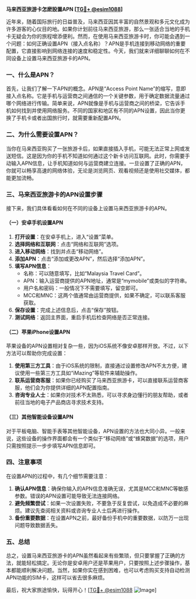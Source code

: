 **马来西亚旅游卡怎麽設置APN [[TG💪+ @esim1088](https://t.me/s/esim1088)]**

近年来，随着国际旅行的日益普及，马来西亚因其丰富的自然景观和多元文化成为许多游客的心仪目的地。如果你计划前往马来西亚旅游，那么一张适合当地的手机卡无疑会为你的旅程增添便利。然而，在使用马来西亚旅游卡时，你可能会遇到一个问题：如何正确设置APN（接入点名称）？APN是手机连接到移动网络的重要配置，它直接影响到网络连接的速度和稳定性。今天，我们就来详细聊聊如何在不同设备上设置马来西亚旅游卡的APN。

### 一、什么是APN？

首先，让我们了解一下APN的概念。APN是“Access Point Name”的缩写，意即接入点名称。它是手机与运营商之间通信的一个关键参数，用于确定数据流量通过哪个网络进行传输。简单来说，APN就像是手机与运营商之间的桥梁，它告诉手机如何找到并使用网络服务。不同的国家和地区有不同的APN设置，因此当你更换了手机卡或者出国旅行时，就需要重新配置APN。

### 二、为什么需要设置APN？

当你在马来西亚购买了一张旅游卡后，如果直接插入手机，可能无法正常上网或发送短信。这是因为你的手机不知道如何通过这个新卡访问互联网。此时，你需要手动输入APN信息，让手机知道如何与运营商建立连接。一旦设置了正确的APN，你就可以畅享高速的网络体验，无论是浏览网页、观看视频还是使用社交媒体，都能更加流畅。

### 三、马来西亚旅游卡的APN设置步骤

接下来，我们具体看看如何在不同的设备上设置马来西亚旅游卡的APN。

#### （一）安卓手机设置APN

1. **打开设置**：在安卓手机上，进入“设置”菜单。
2. **选择网络和互联网**：点击“网络和互联网”选项。
3. **进入移动网络**：找到并点击“移动网络”。
4. **添加APN**：点击“添加或更改APN”，然后选择“添加APN”。
5. **填写APN信息**：
   - 名称：可以随意填写，比如“Malaysia Travel Card”。
   - APN：输入运营商提供的APN地址，通常是“mymobile”或类似的字符串。
   - 用户名和密码：一般情况下不需要填写，留空即可。
   - MCC和MNC：这两个值通常由运营商提供，如果不确定，可以联系客服获取。
6. **保存设置**：完成上述信息后，点击“保存”按钮。
7. **测试网络**：返回主界面，重启手机后检查网络是否正常连接。

#### （二）苹果iPhone设置APN

苹果设备的APN设置相对复杂一些，因为iOS系统不像安卓那样开放。不过，以下方法可以帮助你完成设置：

1. **使用第三方工具**：由于iOS系统的限制，直接通过设置修改APN不太方便，建议使用一些第三方工具如“iMazing”等软件来辅助操作。
2. **联系运营商客服**：如果你已经购买了马来西亚旅游卡，可以直接联系运营商客服，他们会为你提供详细的APN配置指南。
3. **咨询专业人士**：如果你对技术不太熟悉，可以寻求身边懂行的朋友帮助，或者前往当地的电子产品商店寻求技术支持。

#### （三）其他智能设备设置APN

对于平板电脑、智能手表等其他智能设备，APN设置的方法也大同小异。一般来说，这些设备的操作界面都会有一个类似于“移动网络”或“蜂窝数据”的选项，用户只需按照提示一步步填写APN信息即可。

### 四、注意事项

在设置APN的过程中，有几个细节需要注意：

1. **确认APN信息**：确保你输入的APN信息准确无误，尤其是MCC和MNC等敏感参数。错误的APN设置可能导致无法连接网络。
2. **避免频繁尝试**：如果一次设置失败，不要急于反复尝试，以免造成不必要的麻烦。建议先查阅相关资料或咨询专业人士后再进行操作。
3. **备份重要数据**：在设置APN之前，最好备份手机中的重要数据，以防万一出现问题导致数据丢失。

### 五、总结

总之，设置马来西亚旅游卡的APN虽然看起来有些繁琐，但只要掌握了正确的方法，就能轻松搞定。无论你是安卓用户还是苹果用户，只要按照上述步骤操作，基本都能顺利解决问题。当然，如果你实在感到困难，也可以考虑购买支持自动检测APN功能的SIM卡，这样可以省去很多麻烦。

最后，祝大家旅途愉快，玩得开心！[[TG💪+ @esim1088](https://t.me/s/esim1088) ![Image](https://i.postimg.cc/4NQfJmqS/Snipaste-2025-05-13-00-14-12.png)]